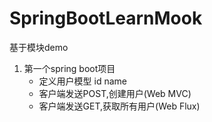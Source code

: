 # SpringBootLearnMook
基于模块demo

1. 第一个spring boot项目
    * 定义用户模型 id name
    * 客户端发送POST,创建用户(Web MVC)
    * 客户端发送GET,获取所有用户(Web Flux)
